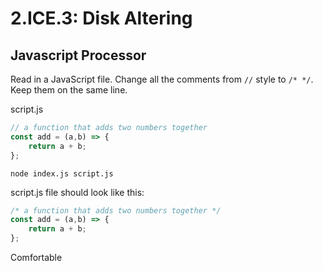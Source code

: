 # 2.ICE.3: Disk Altering

## Javascript Processor

Read in a JavaScript file. Change all the comments from `//` style to `/* */`. Keep them on the same line.

script.js

```javascript
// a function that adds two numbers together
const add = (a,b) => {
    return a + b;
};
```

```text
node index.js script.js
```

script.js file should look like this:

```javascript
/* a function that adds two numbers together */
const add = (a,b) => {
    return a + b;
};
```

Comfortable

